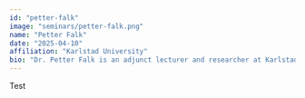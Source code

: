```yaml
---
id: "petter-falk"
image: "seminars/petter-falk.png"
name: "Petter Falk"
date: "2025-04-10"
affiliation: "Karlstad University"
bio: "Dr. Petter Falk is an adjunct lecturer and researcher at Karlstad University, focusing on critical data studies and the computerization of welfare services. He earned his PhD in Political Science from Karlstad University and he is affiliated with the Service Research Center (CTF) at Karlstad University and the Wallenberg AI, Autonomous Systems and Software Program – Humanities and Society (WASP-HS). His research examines the role of data in digitalized societies, particularly within public welfare services. Before his academic tenure, he led national and international innovation projects as a process manager and service designer at RISE Research Institutes of Sweden. He also has experience as a data analyst in the private sector and as a municipal administrator focusing on civic dialogue and democracy coordination."
---
```


Test